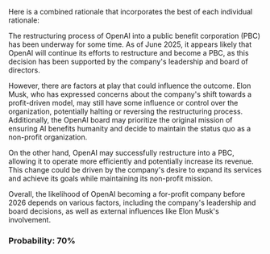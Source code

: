 Here is a combined rationale that incorporates the best of each individual rationale:

The restructuring process of OpenAI into a public benefit corporation (PBC) has been underway for some time. As of June 2025, it appears likely that OpenAI will continue its efforts to restructure and become a PBC, as this decision has been supported by the company's leadership and board of directors.

However, there are factors at play that could influence the outcome. Elon Musk, who has expressed concerns about the company's shift towards a profit-driven model, may still have some influence or control over the organization, potentially halting or reversing the restructuring process. Additionally, the OpenAI board may prioritize the original mission of ensuring AI benefits humanity and decide to maintain the status quo as a non-profit organization.

On the other hand, OpenAI may successfully restructure into a PBC, allowing it to operate more efficiently and potentially increase its revenue. This change could be driven by the company's desire to expand its services and achieve its goals while maintaining its non-profit mission.

Overall, the likelihood of OpenAI becoming a for-profit company before 2026 depends on various factors, including the company's leadership and board decisions, as well as external influences like Elon Musk's involvement.

### Probability: 70%